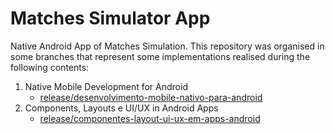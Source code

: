 # Matches Simulator App
Native Android App of Matches Simulation. This repository was organised in some branches that represent some implementations realised during the following contents:
1. Native Mobile Development for Android
    - [release/desenvolvimento-mobile-nativo-para-android](https://github.com/NikiReis/Matches_Simulator_App/tree/release/desenvolvimento-mobile-nativo-para-android)
2. Components, Layouts e UI/UX in Android Apps
    - [release/componentes-layout-ui-ux-em-apps-android](https://github.com/NikiReis/Matches_Simulator_App/tree/release/componentes-layout-ui-ux-em-apps-android)
